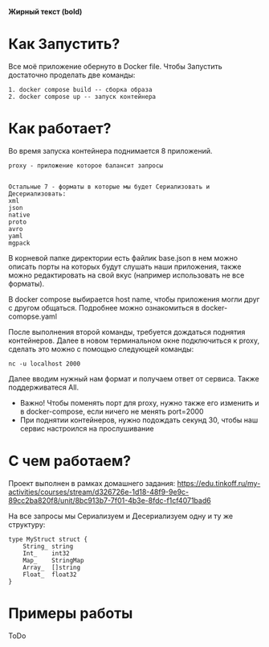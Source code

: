 **Жирный текст (bold)**

# Как Запустить?

Все моё приложение обернуто в Docker file. Чтобы Запустить достаточно проделать две команды:

```
1. docker compose build -- сборка образа
2. docker compose up -- запуск контейнера
```

# Как работает?
Во время запуска контейнера поднимается 8 приложений.
```
proxy - приложение которое балансит запросы


Остальные 7 - форматы в которые мы будет Сериализовать и Десериализовать:
xml
json
native
proto
avro
yaml
mgpack
```

В корневой папке директории есть файлик base.json в нем можно описать порты на которых будут слушать наши
приложения, также можно редактировать на свой вкус (например использовать не все форматы).


В docker compose выбирается host name, чтобы приложения могли друг с другом общаться. Подробнее можно ознакомиться в docker-comopse.yaml

После выполнения второй команды, требуется дождаться поднятия контейнеров. Далее в новом терминальном окне подключиться к proxy, сделать это можно с помощью следующей команды:

```
nc -u localhost 2000
```

Далее вводим нужный нам формат и получаем ответ от сервиса. 
Также поддерживатеся All.

* Важно! Чтобы поменять порт для proxy, нужно также его изменить и в docker-compose, если ничего не менять port=2000
* При поднятии контейнеров, нужно подождать секунд 30, чтобы наш сервис настроился на прослушивание


# С чем работаем?
Проект выполнен в рамках домашнего задания: https://edu.tinkoff.ru/my-activities/courses/stream/d326726e-1d18-48f9-9e9c-89cc2ba820f8/unit/8bc913b7-7f01-4b3e-8fdc-f1cf4071bad6

На все запросы мы Сериализуем и Десериализуем одну и ту же структуру:
```golang
type MyStruct struct {
	String_ string 
	Int_    int32
	Map_    StringMap
	Array_  []string  
	Float_  float32   
}
```

# Примеры работы
ToDo
